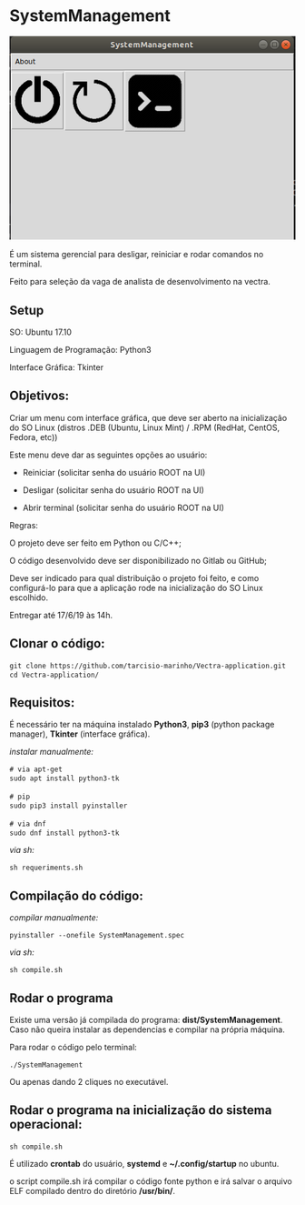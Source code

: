 # SystemManagement
<img src="assets/program.png">

É um sistema gerencial para desligar, reiniciar e rodar comandos no terminal.

Feito para seleção da vaga de analista de desenvolvimento na vectra.

## Setup

SO: Ubuntu 17.10

Linguagem de Programação: Python3

Interface Gráfica: Tkinter

## Objetivos:

Criar um menu com interface gráfica, que deve ser aberto na inicialização do SO Linux (distros .DEB (Ubuntu, Linux Mint) / .RPM (RedHat, CentOS, Fedora, etc))
 

Este menu deve dar as seguintes opções ao usuário:

- Reiniciar (solicitar senha do usuário ROOT na UI)

- Desligar (solicitar senha do usuário ROOT na UI)

- Abrir terminal (solicitar senha do usuário ROOT na UI)


Regras:

O projeto deve ser feito em Python ou C/C++;

O código desenvolvido deve ser disponibilizado no Gitlab ou GitHub;

Deve ser indicado para qual distribuição o projeto foi feito, e como configurá-lo para que a aplicação rode na inicialização do SO Linux escolhido.

 

Entregar até 17/6/19 às 14h.


## Clonar o código:

    git clone https://github.com/tarcisio-marinho/Vectra-application.git
    cd Vectra-application/


## Requisitos:

É necessário ter na máquina instalado **Python3**, **pip3** (python package manager), **Tkinter** (interface gráfica).

*instalar manualmente:*

    # via apt-get
    sudo apt install python3-tk

    # pip
    sudo pip3 install pyinstaller

    # via dnf
    sudo dnf install python3-tk

*via sh:*
    
    sh requeriments.sh


## Compilação do código:
    
*compilar manualmente:*

    pyinstaller --onefile SystemManagement.spec

*via sh:*

    sh compile.sh

## Rodar o programa

Existe uma versão já compilada do programa: **dist/SystemManagement**. Caso não queira instalar as dependencias e compilar na própria máquina. 

Para rodar o código pelo terminal: 
    
    ./SystemManagement

Ou apenas dando 2 cliques no executável. 


## Rodar o programa na inicialização do sistema operacional:

    sh compile.sh

É utilizado **crontab** do usuário, **systemd** e **~/.config/startup** no ubuntu.

o script compile.sh irá compilar o código fonte python e irá salvar o arquivo ELF compilado dentro do diretório **/usr/bin/**.

